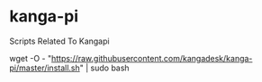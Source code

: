 # kanga-pi
Scripts Related To Kangapi

wget -O - "https://raw.githubusercontent.com/kangadesk/kanga-pi/master/install.sh" | sudo bash
